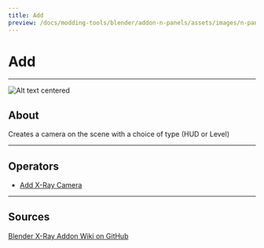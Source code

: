 ```yaml
---
title: Add
preview: /docs/modding-tools/blender/addon-n-panels/assets/images/n-panel-add.png
---
```


# Add

___

![Alt text centered](assets/images/n-panel-add.png)

## About

Creates a camera on the scene with a choice of type (HUD or Level)

___

## Operators

- [Add X-Ray Camera](../addon-operators/operator-add-x-ray-camera.md)

___

## Sources

[Blender X-Ray Addon Wiki on GitHub](https://github.com/PavelBlend/blender-xray/wiki/Panel-Add)
